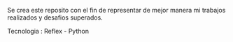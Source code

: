 Se crea este reposito con el fin de representar de mejor manera mi trabajos realizados y desafios superados.

Tecnologia : Reflex - Python 